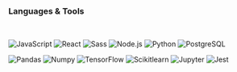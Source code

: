 ### Languages & Tools
<br>

![JavaScript](https://img.shields.io/badge/-JavaScript-1E2A3A?style=flat&logo=JavaScript) ![React](https://img.shields.io/badge/-React-1E2A3A?style=flat&logo=react) ![Sass](https://img.shields.io/badge/-Sass-1E2A3A?style=flat&logo=sass) ![Node.js](https://img.shields.io/badge/-Node.js-1E2A3A?style=flat&logo=node.js) ![Python](https://img.shields.io/badge/-Python-1E2A3A?style=flat&logo=python) ![PostgreSQL](https://img.shields.io/badge/-PostgreSQL-1E2A3A?style=flat&logo=postgresql&logoColor=white) 

![Pandas](https://img.shields.io/badge/-Pandas-1E2A3A?style=flat&logo=pandas) ![Numpy](https://img.shields.io/badge/-NumPy-1E2A3A?style=flat&logo=numpy) ![TensorFlow](https://img.shields.io/badge/-TensorFlow-1E2A3A?style=flat&logo=tensorflow) ![Scikitlearn](https://img.shields.io/badge/-Scikit%20learn-1E2A3A?style=flat&logo=scikitlearn) ![Jupyter](https://img.shields.io/badge/-Jupyter-1E2A3A?style=flat&logo=jupyter) ![Jest](https://img.shields.io/badge/-Jest-1E2A3A?style=flat&logo=jest)

